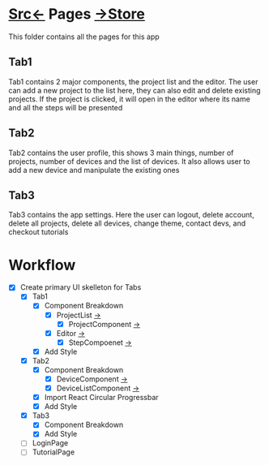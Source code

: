 # [Src<-](../readme.md) Pages [->Store](../store/readme.md)
This folder contains all the pages for this app

## Tab1
Tab1 contains 2 major components, the project list and the editor.
The user can add a new project to the list here, they can also edit and delete existing projects. If the project is clicked, it will open in the editor where its name and all the steps will be presented

## Tab2
Tab2 contains the user profile, this shows 3 main things, number of projects, number of devices and the list of devices.
It also allows user to add a new device and manipulate the existing ones

## Tab3
Tab3 contains the app settings. Here the user can logout, delete account, delete all projects, delete all devices, change theme, contact devs, and checkout tutorials



# Workflow
- [X] Create primary UI skelleton for Tabs
    - [X] Tab1
        - [X] Component Breakdown
            - [X] ProjectList  [->](../components/ProjectListComponent.tsx)
                - [X] ProjectComponent [->](../components/ProjectComponent.tsx)
            - [X] Editor [->](../components/EditorComponent.tsx)
                - [X] StepCompoenet [->](../components/StepComponent.tsx)
        - [X] Add Style
    - [X] Tab2
        - [X] Component Breakdown
            -[X] DeviceComponent [->](../components/DeviceComponent.tsx)
            -[X] DeviceListComponent [->](../components/DeviceListComponent.tsx)
        - [X] Import React Circular Progressbar
        - [X] Add Style
    - [X] Tab3
        - [X] Component Breakdown
        - [X] Add Style
    - [ ] LoginPage
    - [ ] TutorialPage